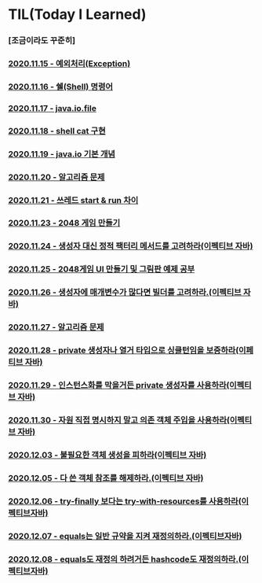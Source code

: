 # TIL(Today I Learned)
### [조금이라도 꾸준히]
### [2020.11.15 - 예외처리(Exception)](https://www.notion.so/exception-handling-df5947e768364115ac355ded38c9b90e)
### [2020.11.16 - 쉘(Shell) 명령어](https://github.com/pbg0205/codesquad-cocoa-java/tree/master/mission05#day11%EB%AF%B8%EC%85%98-5-%EC%85%B8-%EB%A7%8C%EB%93%A4%EA%B8%B0)
### [2020.11.17 - java.io.file](https://www.notion.so/2020-11-17-e301dcfbe742417b958e4d88852482d5)
### [2020.11.18 - shell cat 구현](https://github.com/pbg0205/codesquad-cocoa-java/tree/master/mission06#2-%EA%B5%AC%ED%98%84-%EB%A1%9C%EC%A7%81)
### [2020.11.19 - java.io 기본 개념](https://www.notion.so/Java-IO-fe45e4dfd1904674959c428e3d45bcc9)
### [2020.11.20 - 알고리즘 문제](https://github.com/pbg0205/codesquad-cocoa-java/blob/master/mission06/README.md#day15-algorithm-day)
### [2020.11.21 - 쓰레드 start & run 차이](https://www.notion.so/Thread-start-run-8bfda41708b84f849048d8b21d5a1294)
### [2020.11.23 - 2048 게임 만들기](https://github.com/pbg0205/codesquad-cocoa-java/tree/master/mission07#day16%EB%AF%B8%EC%85%98-7-2048%EA%B2%8C%EC%9E%84)
### [2020.11.24 - 생성자 대신 정적 팩터리 메서드를 고려하라(이펙티브 자바)](https://www.notion.so/1-639a79d581734c5fb7f14e02486516a8)
### [2020.11.25 - 2048게임 UI 만들기 및 그림판 예제 공부](https://github.com/pbg0205/codesquad-cocoa-java/tree/master/mission07#day18%EB%AF%B8%EC%85%98-8-2048-ui-%EA%B5%AC%ED%98%84%ED%95%98%EA%B8%B0--%EA%B7%B8%EB%A6%BC%ED%8C%90-%EC%84%A0%EA%B7%B8%EB%A6%AC%EA%B8%B0)
### [2020.11.26 - 생성자에 매개변수가 많다면 빌더를 고려하라.(이펙티브 자바)](https://www.notion.so/2-7f9a1f88079d45c590da74b5377b6844)
### [2020.11.27 - 알고리즘 문제](https://github.com/pbg0205/codesquad-cocoa-java/tree/master/mission07#day20-%EC%95%8C%EA%B3%A0%EB%A6%AC%EC%A6%98-%EB%8D%B0%EC%9D%B4)
### [2020.11.28 - private 생성자나 열거 타입으로 싱클턴임을 보증하라(이페티브 자바)](https://www.notion.so/3-private-1d0ffa2fc8cd4b68b48bd55809a1f06c)
### [2020.11.29 - 인스턴스화를 막을거든 private 생성자를 사용하라(이펙티브 자바)](https://www.notion.so/4-private-83f98e0543aa426b80789aadaa2ea2b2)
### [2020.11.30 - 자원 직접 명시하지 말고 의존 객체 주입을 사용하라(이펙티브 자바)](https://www.notion.so/5-af40363421ac47719eff06e58d2dbb16) 
### [2020.12.03 - 불필요한 객체 생성을 피하라(이펙티브 자바)](https://www.notion.so/6-a8ed673f948b44aaa904388dda5f4993)
### [2020.12.05 - 다 쓴 객체 참조를 해제하라.(이펙티브 자바)](https://www.notion.so/7-4f12d73c89ca46b0a92dbca1dd32e3b3)
### [2020.12.06 - try-finally 보다는 try-with-resources를 사용하라(이펙티브자바)](https://www.notion.so/9-try-finally-try-with-resources-21bc390f96c0460292ab35157dadab7c)
### [2020.12.07 - equals는 일반 규약을 지켜 재정의하라.(이펙티브자바)](https://www.notion.so/10-equals-91d4c3789d8c46f7919c33facc91f3e0)
### [2020.12.08 - equals도 재정의 하려거든 hashcode도 재정의하라.(이펙티브자바)](https://www.notion.so/11-equals-hashcode-f643228331a04db88ecfb9f65b33f81e)
